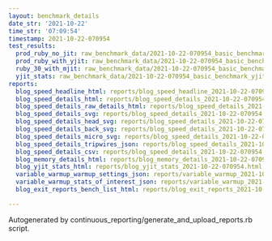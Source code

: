 ```yaml
---
layout: benchmark_details
date_str: '2021-10-22'
time_str: '07:09:54'
timestamp: 2021-10-22-070954
test_results:
  prod_ruby_no_jit: raw_benchmark_data/2021-10-22-070954_basic_benchmark_prod_ruby_no_jit.json
  prod_ruby_with_yjit: raw_benchmark_data/2021-10-22-070954_basic_benchmark_prod_ruby_with_yjit.json
  ruby_30_with_mjit: raw_benchmark_data/2021-10-22-070954_basic_benchmark_ruby_30_with_mjit.json
  yjit_stats: raw_benchmark_data/2021-10-22-070954_basic_benchmark_yjit_stats.json
reports:
  blog_speed_headline_html: reports/blog_speed_headline_2021-10-22-070954.html
  blog_speed_details_html: reports/blog_speed_details_2021-10-22-070954.html
  blog_speed_details_raw_details_html: reports/blog_speed_details_2021-10-22-070954.raw_details.html
  blog_speed_details_svg: reports/blog_speed_details_2021-10-22-070954.svg
  blog_speed_details_head_svg: reports/blog_speed_details_2021-10-22-070954.head.svg
  blog_speed_details_back_svg: reports/blog_speed_details_2021-10-22-070954.back.svg
  blog_speed_details_micro_svg: reports/blog_speed_details_2021-10-22-070954.micro.svg
  blog_speed_details_tripwires_json: reports/blog_speed_details_2021-10-22-070954.tripwires.json
  blog_speed_details_csv: reports/blog_speed_details_2021-10-22-070954.csv
  blog_memory_details_html: reports/blog_memory_details_2021-10-22-070954.html
  blog_yjit_stats_html: reports/blog_yjit_stats_2021-10-22-070954.html
  variable_warmup_warmup_settings_json: reports/variable_warmup_2021-10-22-070954.warmup_settings.json
  variable_warmup_stats_of_interest_json: reports/variable_warmup_2021-10-22-070954.stats_of_interest.json
  blog_exit_reports_bench_list_html: reports/blog_exit_reports_2021-10-22-070954.bench_list.html

---
```

Autogenerated by continuous_reporting/generate_and_upload_reports.rb script.
